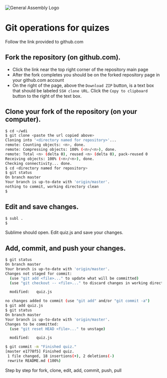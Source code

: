 ![General Assembly Logo](http://i.imgur.com/ke8USTq.png)

# Git operations for quizes

Follow the link provided to github.com

## Fork the repository (on github.com).

- Click the link near the top right corner of the repository main page
- After the fork completes you should be on the forked repository page in your github.com account
- On the right of the page, above the `Download ZIP` button, is a text box that should be labeled `SSH clone URL`. Click the `Copy to clipboard` button to the right of the text box.

## Clone your fork of the repository (on your computer).

```bash
$ cd ~/wdi
$ git clone <paste the url copied above>
Cloning into '<directory named for repository>'...
remote: Counting objects: <n>, done.
remote: Compressing objects: 100% (<n>/<n>), done.
remote: Total <n> (delta 0), reused <n> (delta 0), pack-reused 0
Receiving objects: 100% (<n>/<n>), done.
Checking connectivity... done.
$ cd <directory named for repository>
$ git status
On branch master
Your branch is up-to-date with 'origin/master'.
nothing to commit, working directory clean
$
```

## Edit and save changes.

```bash
$ subl .
$
```

Sublime should open.  Edit quiz.js and save your changes.

## Add, commit, and push your changes.

```bash
$ git status
On branch master
Your branch is up-to-date with 'origin/master'.
Changes not staged for commit:
  (use "git add <file>..." to update what will be committed)
  (use "git checkout -- <file>..." to discard changes in working directory)

  modified:   quiz.js

no changes added to commit (use "git add" and/or "git commit -a")
$ git add quiz.js
$ git status
On branch master
Your branch is up-to-date with 'origin/master'.
Changes to be committed:
  (use "git reset HEAD <file>..." to unstage)

  modified:   quiz.js

$ git commit -m "Finished quiz."
[master e1778f5] Finished quiz.
 1 file changed, 18 insertions(+), 2 deletions(-)
 rewrite README.md (100%)

```


Step by step for fork, clone, edit, add, commit, push, pull
